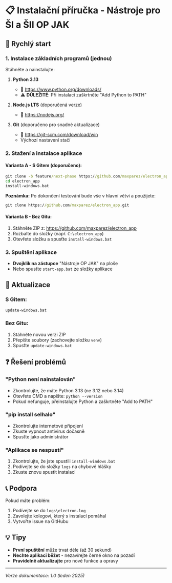 # 📋 Instalační příručka - Nástroje pro ŠI a ŠII OP JAK

## 🚀 Rychlý start

### 1. Instalace základních programů (jednou)

Stáhněte a nainstalujte:

1. **Python 3.13** 
   - 🔗 https://www.python.org/downloads/
   - ⚠️ **DŮLEŽITÉ**: Při instalaci zaškrtněte "Add Python to PATH"

2. **Node.js LTS** (doporučená verze)
   - 🔗 https://nodejs.org/

3. **Git** (doporučeno pro snadné aktualizace)
   - 🔗 https://git-scm.com/download/win
   - Výchozí nastavení stačí

### 2. Stažení a instalace aplikace

#### Varianta A - S Gitem (doporučeno):
```cmd
git clone -b feature/next-phase https://github.com/maxparez/electron_app.git
cd electron_app
install-windows.bat
```

**Poznámka:** Po dokončení testování bude vše v hlavní větvi a použijete:
```cmd
git clone https://github.com/maxparez/electron_app.git
```

#### Varianta B - Bez Gitu:
1. Stáhněte ZIP z: https://github.com/maxparez/electron_app
2. Rozbalte do složky (např. `C:\electron_app`)
3. Otevřete složku a spusťte `install-windows.bat`

### 3. Spuštění aplikace

- **Dvojklik na zástupce** "Nástroje OP JAK" na ploše
- Nebo spusťte `start-app.bat` ze složky aplikace

## 🔄 Aktualizace

### S Gitem:
```cmd
update-windows.bat
```

### Bez Gitu:
1. Stáhněte novou verzi ZIP
2. Přepište soubory (zachovejte složku `venv`)
3. Spusťte `update-windows.bat`

## ❓ Řešení problémů

### "Python není nainstalován"
- Zkontrolujte, že máte Python 3.13 (ne 3.12 nebo 3.14)
- Otevřete CMD a napište: `python --version`
- Pokud nefunguje, přeinstalujte Python a zaškrtněte "Add to PATH"

### "pip install selhalo"
- Zkontrolujte internetové připojení
- Zkuste vypnout antivirus dočasně
- Spusťte jako administrátor

### "Aplikace se nespustí"
1. Zkontrolujte, že jste spustili `install-windows.bat`
2. Podívejte se do složky `logs` na chybové hlášky
3. Zkuste znovu spustit instalaci

## 📞 Podpora

Pokud máte problém:
1. Podívejte se do `logs\electron.log`
2. Zavolejte kolegovi, který s instalací pomáhal
3. Vytvořte issue na GitHubu

## 💡 Tipy

- **První spuštění** může trvat déle (až 30 sekund)
- **Nechte aplikaci běžet** - nezavírejte černé okno na pozadí
- **Pravidelně aktualizujte** pro nové funkce a opravy

---
*Verze dokumentace: 1.0 (leden 2025)*